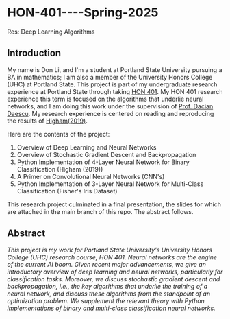 # HON-401----Spring-2025
Res: Deep Learning Algorithms

## Introduction

My name is Don Li, and I'm a student at Portland State University pursuing a BA in mathematics; I am also a member of the University Honors College (UHC) at Portland State. This project is part of my undergraduate research experience at Portland State through taking [HON 401](https://www.pdx.edu/honors/hon-401-research). My HON 401 research experience this term is focused on the algorithms that underlie neural networks, and I am doing this work under the supervision of [Prof. Dacian Daescu](https://web.pdx.edu/~daescu/). My research experience is centered on reading and reproducing the results of [Higham(2019)](https://arxiv.org/abs/1801.05894). 

Here are the contents of the project:

1. Overview of Deep Learning and Neural Networks
2. Overview of Stochastic Gradient Descent and Backpropagation
3. Python Implementation of 4-Layer Neural Network for Binary Classification (Higham (2019))
4. A Primer on Convolutional Neural Networks (CNN's)
5. Python Implementation of 3-Layer Neural Network for Multi-Class Classification (Fisher's Iris Dataset)

This research project culminated in a final presentation, the slides for which are attached in the main branch of this repo. The abstract follows.

## Abstract

*This project is my work for Portland State University's University Honors College (UHC) research course, HON 401. Neural networks are the engine of the current AI boom. Given recent major advancements, we give an introductory overview of deep learning and neural networks, particularly for classification tasks. Moreover, we discuss stochastic gradient descent and backpropagation, i.e., the key algorithms that underlie the training of a neural network, and discuss these algorithms from the standpoint of an optimization problem. We supplement the relevant theory with Python implementations of binary and multi-class classification neural networks.*








